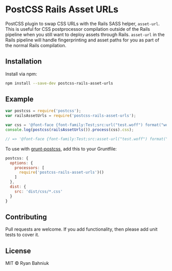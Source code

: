 # PostCSS Rails Asset URLs

PostCSS plugin to swap CSS URLs with the Rails SASS helper, `asset-url`. This is useful for CSS postprocessor compilation outside of the Rails pipeline when you still want to deploy assets through Rails. `asset-url` in the Rails pipeline will handle fingerprinting and asset paths for you as part of the normal Rails compilation.

## Installation

Install via npm:

 ```sh
npm install --save-dev postcss-rails-asset-urls
 ```

## Example

```js
var postcss = require('postcss');
var railsAssetUrls = require('postcss-rails-asset-urls');

var css = '@font-face {font-family:Test;src:url("test.woff") format("woff"),url("test.otf") format("otf")}';
console.log(postcss(railsAssetUrls()).process(css).css);

// => '@font-face {font-family:Test;src:asset-url("test.woff") format("woff"),asset-url("test.otf") format("otf")}'
```

To use with [grunt-postcss](https://github.com/nDmitry/grunt-postcss "Grunt PostCSS"), add this to your Gruntfile:

```js
postcss: {
  options: {
    processors: [
      require('postcss-rails-asset-urls')()
    ]
  },
  dist: {
    src: 'dist/css/*.css'
  }
}
```

## Contributing

Pull requests are welcome. If you add functionality, then please add unit tests
to cover it.

## License

MIT © Ryan Bahniuk

[ci]:      https://travis-ci.org/ryanbahniuk/postcss-rails-asset-urls
[npm]:     http://badge.fury.io/js/postcss-discard-font-face
[postcss]: https://github.com/postcss/postcss
